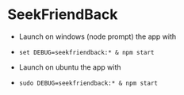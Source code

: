# SeekFriendBack

- Launch on windows (node prompt) the app with
- `set DEBUG=seekfriendback:* & npm start`

- Launch on ubuntu the app with
- `sudo DEBUG=seekfriendback:* & npm start`
